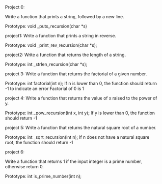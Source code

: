 Project 0:

Write a function that prints a string, followed by a new line.

Prototype: void _puts_recursion(char *s)



project1:
Write a function that prints a string in reverse.

Prototype: void _print_rev_recursion(char *s);

project2:
Write a function that returns the length of a string.

Prototype: int _strlen_recursion(char *s);

project 3:
Write a function that returns the factorial of a given number.

Prototype: int factorial(int n);
If n is lower than 0, the function should return -1 to indicate an error
Factorial of 0 is 1

project 4:
Write a function that returns the value of x raised to the power of y.

Prototype: int _pow_recursion(int x, int y);
If y is lower than 0, the function should return -1

project 5:
Write a function that returns the natural square root of a number.

Prototype: int _sqrt_recursion(int n);
If n does not have a natural square root, the function should return -1

project 6:

Write a function that returns 1 if the input integer is a prime number, otherwise return 0.

Prototype: int is_prime_number(int n);

